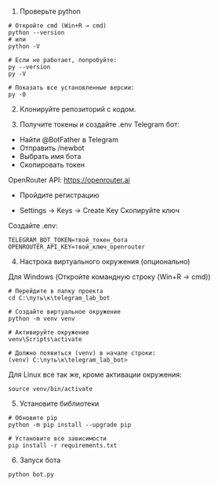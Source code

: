 
1. Проверьте python
```
# Откройте cmd (Win+R → cmd)
python --version
# или
python -V

# Если не работает, попробуйте:
py --version
py -V

# Показать все установленные версии:
py -0

```

2. Клонируйте репозиторий с кодом. 


3. Получите токены и создайте .env 
Telegram бот:

- Найти @BotFather в Telegram
- Отправить /newbot
- Выбрать имя бота
- Скопировать токен

OpenRouter API:
https://openrouter.ai

- Пройдите регистрацию

- Settings → Keys → Create Key
Скопируйте ключ


Создайте .env:
```
TELEGRAM_BOT_TOKEN=твой_токен_бота
OPENROUTER_API_KEY=твой_ключ_openrouter
```

4. Настрока виртуального окружения (опционально)


Для  Windows (Откройте командную строку (Win+R → cmd))
```
# Перейдите в папку проекта
cd C:\путь\к\telegram_lab_bot

# Создайте виртуальное окружение
python -m venv venv

# Активируйте окружение
venv\Scripts\activate

# Должно появиться (venv) в начале строки:
(venv) C:\путь\к\telegram_lab_bot>
```

Для Linux все так же, кроме активации окружения:

```
source venv/bin/activate

```

5. Установите библиотеки


```
# Обновите pip
python -m pip install --upgrade pip

# Установите все зависимости
pip install -r requirements.txt
```

6. Запуск бота

```
python bot.py
```